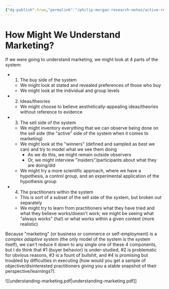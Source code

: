 ```yaml
---
{"dg-publish":true,"permalink":"/philip-morgan-research-notes/active-research/marketing/how-dost-one-come-to-understand-marketing/","dgHomeLink":true,"dgPassFrontmatter":false}
---
```



# How Might We Understand Marketing?

If we were going to understand marketing, we might look at 4 parts of the system:

- 1) The buy side of the system
	- We might look at stated and revealed preferences of those who buy
	- We might look at the individual and group levels
- 2) Ideas/theories
	- We might choose to believe aesthetically-appealing ideas/theories without reference to evidence
- 3) The sell side of the system
	- We might inventory everything that we can observe being done on the sell side (the "active" side of the system when it comes to marketing)
	- We might look at the "winners" (defined and sampled as best we can) and try to model what we see them doing
		- As we do this, we might remain outside observers
		- Or, we might interview "insiders"/participants about what they are doing/did
	- We might try a more scientific approach, where we have a hypothesis, a control group, and an experimental application of the hypothesis group
- 4) The practitioners within the system
	- This is sort of a subset of the sell side of the system, but broken out separately
	- We might try to learn from practitioners what they have tried and what they believe works/doesn't work; we might be seeing what "always works" (ha!) or what works within a given context (more realistic)

Because "marketing" (or business or commerce or self-employment) is a _complex adaptive system_ (the only model of the system is the system itself), we can't reduce it down to any single one of these 4 components, but I do think that #1 (buyer behavior) is under-studied, #2 is problematic for obvious reasons, #3 is a fount of bullshit, and #4 is promising but troubled by difficulties in executing (how would you get a sample of objective/disinterested practitioners giving you a stable snapshot of their perspective/learnings?).

![[understanding-marketing.pdf|understanding-marketing.pdf]]